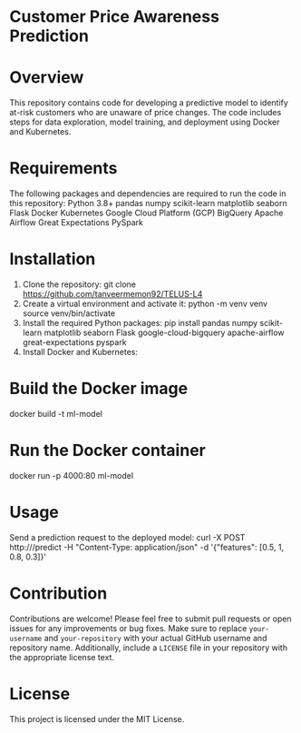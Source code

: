 # Customer Price Awareness Prediction
# Overview
This repository contains code for developing a predictive model to identify at-risk customers who are unaware of price changes. The code includes steps for data exploration, model training, and deployment using Docker and Kubernetes.

# Requirements
The following packages and dependencies are required to run the code in this repository:
Python 3.8+
pandas
numpy
scikit-learn
matplotlib
seaborn
Flask
Docker
Kubernetes
Google Cloud Platform (GCP) BigQuery
Apache Airflow
Great Expectations
PySpark

# Installation
1. Clone the repository: git clone https://github.com/tanveermemon92/TELUS-L4
2. Create a virtual environment and activate it: python -m venv venv
source venv/bin/activate
3. Install the required Python packages: pip install pandas numpy scikit-learn matplotlib seaborn Flask google-cloud-bigquery apache-airflow great-expectations pyspark
4. Install Docker and Kubernetes:
# Build the Docker image
docker build -t ml-model
# Run the Docker container
docker run -p 4000:80 ml-model

# Usage
Send a prediction request to the deployed model: curl -X POST http://<external-ip>/predict -H "Content-Type: application/json" -d '{"features": [0.5, 1, 0.8, 0.3]}'

# Contribution
Contributions are welcome! Please feel free to submit pull requests or open issues for any improvements or bug fixes.
Make sure to replace `your-username` and `your-repository` with your actual GitHub username and repository name. Additionally, include a `LICENSE` file in your repository with the appropriate license text.

# License
This project is licensed under the MIT License.
